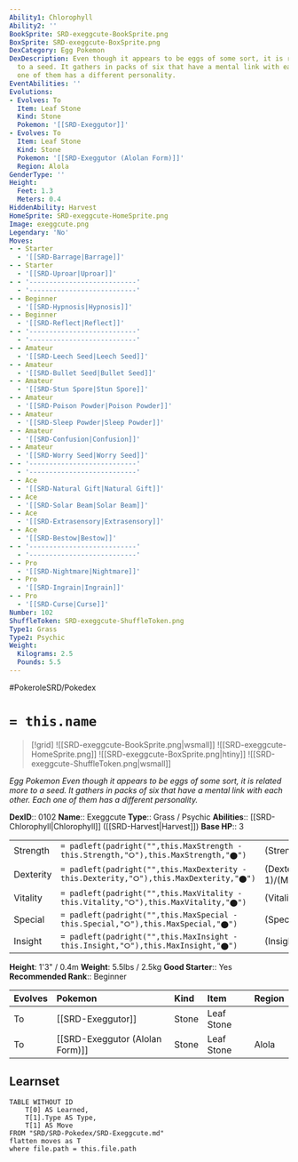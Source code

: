 ```yaml
---
Ability1: Chlorophyll
Ability2: ''
BookSprite: SRD-exeggcute-BookSprite.png
BoxSprite: SRD-exeggcute-BoxSprite.png
DexCategory: Egg Pokemon
DexDescription: Even though it appears to be eggs of some sort, it is related more
  to a seed. It gathers in packs of six that have a mental link with each other. Each
  one of them has a different personality.
EventAbilities: ''
Evolutions:
- Evolves: To
  Item: Leaf Stone
  Kind: Stone
  Pokemon: '[[SRD-Exeggutor]]'
- Evolves: To
  Item: Leaf Stone
  Kind: Stone
  Pokemon: '[[SRD-Exeggutor (Alolan Form)]]'
  Region: Alola
GenderType: ''
Height:
  Feet: 1.3
  Meters: 0.4
HiddenAbility: Harvest
HomeSprite: SRD-exeggcute-HomeSprite.png
Image: exeggcute.png
Legendary: 'No'
Moves:
- - Starter
  - '[[SRD-Barrage|Barrage]]'
- - Starter
  - '[[SRD-Uproar|Uproar]]'
- - '---------------------------'
  - '---------------------------'
- - Beginner
  - '[[SRD-Hypnosis|Hypnosis]]'
- - Beginner
  - '[[SRD-Reflect|Reflect]]'
- - '---------------------------'
  - '---------------------------'
- - Amateur
  - '[[SRD-Leech Seed|Leech Seed]]'
- - Amateur
  - '[[SRD-Bullet Seed|Bullet Seed]]'
- - Amateur
  - '[[SRD-Stun Spore|Stun Spore]]'
- - Amateur
  - '[[SRD-Poison Powder|Poison Powder]]'
- - Amateur
  - '[[SRD-Sleep Powder|Sleep Powder]]'
- - Amateur
  - '[[SRD-Confusion|Confusion]]'
- - Amateur
  - '[[SRD-Worry Seed|Worry Seed]]'
- - '---------------------------'
  - '---------------------------'
- - Ace
  - '[[SRD-Natural Gift|Natural Gift]]'
- - Ace
  - '[[SRD-Solar Beam|Solar Beam]]'
- - Ace
  - '[[SRD-Extrasensory|Extrasensory]]'
- - Ace
  - '[[SRD-Bestow|Bestow]]'
- - '---------------------------'
  - '---------------------------'
- - Pro
  - '[[SRD-Nightmare|Nightmare]]'
- - Pro
  - '[[SRD-Ingrain|Ingrain]]'
- - Pro
  - '[[SRD-Curse|Curse]]'
Number: 102
ShuffleToken: SRD-exeggcute-ShuffleToken.png
Type1: Grass
Type2: Psychic
Weight:
  Kilograms: 2.5
  Pounds: 5.5
---
```


#PokeroleSRD/Pokedex

# `= this.name`

> [!grid]
> ![[SRD-exeggcute-BookSprite.png|wsmall]]
> ![[SRD-exeggcute-HomeSprite.png]]
> ![[SRD-exeggcute-BoxSprite.png|htiny]]
> ![[SRD-exeggcute-ShuffleToken.png|wsmall]]


*Egg Pokemon*
*Even though it appears to be eggs of some sort, it is related more to a seed. It gathers in packs of six that have a mental link with each other. Each one of them has a different personality.*

**DexID**:: 0102
**Name**:: Exeggcute
**Type**:: Grass / Psychic
**Abilities**:: [[SRD-Chlorophyll|Chlorophyll]] ([[SRD-Harvest|Harvest]])
**Base HP**:: 3

|           |                                                                                        |                                          |
| --------- | -------------------------------------------------------------------------------------- | ---------------------------------------- |
| Strength  | `= padleft(padright("",this.MaxStrength - this.Strength,"⭘"),this.MaxStrength,"⬤")`    | (Strength::1)/(MaxStrength::3)   |
| Dexterity | `= padleft(padright("",this.MaxDexterity - this.Dexterity,"⭘"),this.MaxDexterity,"⬤")` | (Dexterity:: 1)/(MaxDexterity::3) |
| Vitality  | `= padleft(padright("",this.MaxVitality - this.Vitality,"⭘"),this.MaxVitality,"⬤")`    | (Vitality::2)/(MaxVitality::5)   |
| Special   | `= padleft(padright("",this.MaxSpecial - this.Special,"⭘"),this.MaxSpecial,"⬤")`       | (Special::2)/(MaxSpecial::4)     |
| Insight   | `= padleft(padright("",this.MaxInsight - this.Insight,"⭘"),this.MaxInsight,"⬤")`       | (Insight::2)/(MaxInsight::4)     |

**Height**: 1'3" / 0.4m
**Weight**: 5.5lbs / 2.5kg
**Good Starter**:: Yes
**Recommended Rank**:: Beginner

| Evolves   | Pokemon                         | Kind   | Item       | Region   |
|:----------|:--------------------------------|:-------|:-----------|:---------|
| To        | [[SRD-Exeggutor]]               | Stone  | Leaf Stone |          |
| To        | [[SRD-Exeggutor (Alolan Form)]] | Stone  | Leaf Stone | Alola    |

## Learnset

```dataview
TABLE WITHOUT ID
    T[0] AS Learned,
    T[1].Type AS Type,
    T[1] AS Move
FROM "SRD/SRD-Pokedex/SRD-Exeggcute.md"
flatten moves as T
where file.path = this.file.path
```
